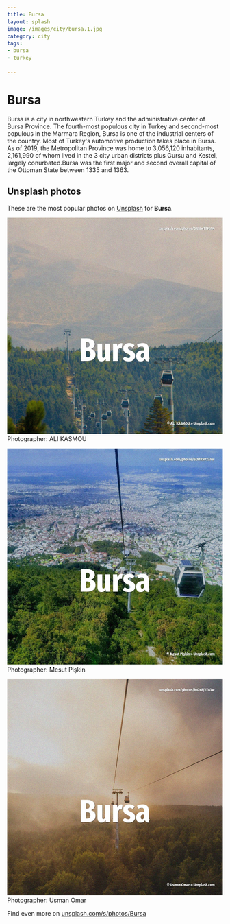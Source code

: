 ```yaml
---
title: Bursa
layout: splash
image: /images/city/bursa.1.jpg
category: city
tags:
- bursa
- turkey

---
```

# Bursa

Bursa  is a city in northwestern Turkey and the administrative center of Bursa Province. The fourth-most populous city in Turkey and second-most populous in the Marmara Region, Bursa is  one of the industrial centers of the country. Most of Turkey's automotive production takes place in Bursa.  As of  2019, the Metropolitan Province was home to 3,056,120 inhabitants, 2,161,990 of whom lived  in the 3 city urban districts  plus Gursu and Kestel, largely conurbated.Bursa was the first major  and second overall capital of the Ottoman State between 1335 and 1363. 

 
## Unsplash photos
These are the most popular photos on [Unsplash](https://unsplash.com) for **Bursa**.
 
![Bursa](/images/city/bursa.1.jpg)
Photographer:  ALI KASMOU
 
![Bursa](/images/city/bursa.2.jpg)
Photographer:  Mesut Pişkin
 
![Bursa](/images/city/bursa.3.jpg)
Photographer:  Usman Omar
 
Find even more on [unsplash.com/s/photos/Bursa](https://unsplash.com/s/photos/Bursa)
 
